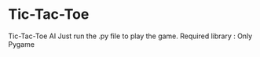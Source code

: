 # Tic-Tac-Toe
Tic-Tac-Toe AI
Just run the .py file to play the game.
Required library :
  Only Pygame
